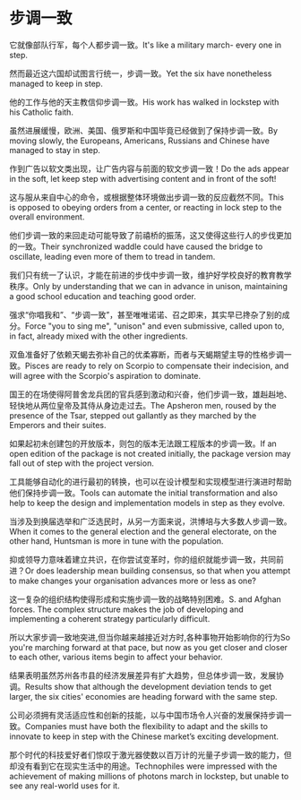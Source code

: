 # 步调一致

<p><span class="chinese">它就像部队行军，每个人都步调一致。</span><span class="english">It's like a military march- every one in step.</span></p>

<p><span class="chinese">然而最近这六国却试图言行统一，步调一致。</span><span class="english">Yet the six have nonetheless managed to keep in step.</span></p>

<p><span class="chinese">他的工作与他的天主教信仰步调一致。</span><span class="english">His work has walked in lockstep with his Catholic faith.</span></p>

<p><span class="chinese">虽然进展缓慢，欧洲、美国、俄罗斯和中国毕竟已经做到了保持步调一致。</span><span class="english">By moving slowly, the Europeans, Americans, Russians and Chinese have managed to stay in step.</span></p>

<p><span class="chinese">作到广告以软文类出现，让广告内容与前面的软文步调一致！</span><span class="english">Do the ads appear in the soft, let keep step with advertising content and in front of the soft!</span></p>

<p><span class="chinese">这与服从来自中心的命令，或根据整体环境做出步调一致的反应截然不同。</span><span class="english">This is opposed to obeying orders from a center, or reacting in lock step to the overall environment.</span></p>

<p><span class="chinese">他们步调一致的来回走动可能导致了前禧桥的振荡，这又使得这些行人的步伐更加的一致。</span><span class="english">Their synchronized waddle could have caused the bridge to oscillate, leading even more of them to tread in tandem.</span></p>

<p><span class="chinese">我们只有统一了认识，才能在前进的步伐中步调一致，维护好学校良好的教育教学秩序。</span><span class="english">Only by understanding that we can in advance in unison, maintaining a good school education and teaching good order.</span></p>

<p><span class="chinese">强求“你唱我和”、“步调一致”，甚至唯唯诺诺、召之即来，其实早已搀杂了别的成分。</span><span class="english">Force "you to sing me", "unison" and even submissive, called upon to, in fact, already mixed with the other ingredients.</span></p>

<p><span class="chinese">双鱼准备好了依赖天蝎去弥补自己的优柔寡断，而者与天蝎期望主导的性格步调一致。</span><span class="english">Pisces are ready to rely on Scorpio to compensate their indecision, and will agree with the Scorpio's aspiration to dominate.</span></p>

<p><span class="chinese">国王的在场使得阿普舍龙兵团的官兵感到激动和兴奋，他们步调一致，雄赳赳地、轻快地从两位皇帝及其侍从身边走过去。</span><span class="english">The Apsheron men, roused by the presence of the Tsar, stepped out gallantly as they marched by the Emperors and their suites.</span></p>

<p><span class="chinese">如果起初未创建包的开放版本，则包的版本无法跟工程版本的步调一致。</span><span class="english">If an open edition of the package is not created initially, the package version may fall out of step with the project version.</span></p>

<p><span class="chinese">工具能够自动化的进行最初的转换，也可以在设计模型和实现模型进行演进时帮助他们保持步调一致。</span><span class="english">Tools can automate the initial transformation and also help to keep the design and implementation models in step as they evolve.</span></p>

<p><span class="chinese">当涉及到换届选举和广泛选民时，从另一方面来说，洪博培与大多数人步调一致。</span><span class="english">When it comes to the general election and the general electorate, on the other hand, Huntsman is more in tune with the population.</span></p>

<p><span class="chinese">抑或领导力意味着建立共识，在你尝试变革时，你的组织就能步调一致，共同前进？</span><span class="english">Or does leadership mean building consensus, so that when you attempt to make changes your organisation advances more or less as one?</span></p>

<p><span class="chinese">这一复杂的组织结构使得形成和实施步调一致的战略特别困难。</span><span class="english">S. and Afghan forces. The complex structure makes the job of developing and implementing a coherent strategy particularly difficult.</span></p>

<p><span class="chinese">所以大家步调一致地突进,但当你越来越接近对方时,各种事物开始影响你的行为</span><span class="english">So you're marching forward at that pace, but now as you get closer and closer to each other, various items begin to affect your behavior.</span></p>

<p><span class="chinese">结果表明虽然苏州各市县的经济发展差异有扩大趋势，但总体步调一致，发展协调。</span><span class="english">Results show that although the development deviation tends to get larger, the six cities' economies are heading forward with the same step.</span></p>

<p><span class="chinese">公司必须拥有灵活适应性和创新的技能，以与中国市场令人兴奋的发展保持步调一致。</span><span class="english">Companies must have both the flexibility to adapt and the skills to innovate to keep in step with the Chinese market’s exciting development.</span></p>

<p><span class="chinese">那个时代的科技爱好者们惊叹于激光器使数以百万计的光量子步调一致的能力，但却没有看到它在现实生活中的用途。</span><span class="english">Technophiles were impressed with the achievement of making millions of photons march in lockstep, but unable to see any real-world uses for it.</span></p>

